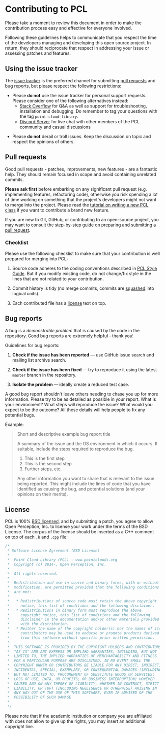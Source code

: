 # Contributing to PCL

Please take a moment to review this document in order to make the contribution
process easy and effective for everyone involved.

Following these guidelines helps to communicate that you respect the time of
the developers managing and developing this open source project. In return,
they should reciprocate that respect in addressing your issue or assessing
patches and features.


## Using the issue tracker

The [issue tracker](https://github.com/PointCloudLibrary/pcl/issues) is
the preferred channel for submitting [pull requests](#pull-requests) and
[bug reports](#bugs), but please respect the following
restrictions:

* Please **do not** use the issue tracker for personal support requests. Please
  consider one of the following alternatives instead:
  * [Stack Overflow](https://stackoverflow.com/questions/tagged/point-cloud-library)
  for Q&A as well as support for troubleshooting, installation and debugging. Do
  remember to tag your questions with the tag `point-cloud-library`.
  * [Discord Server](https://discord.gg/gvcqHTW) for live chat with
  other members of the PCL community and casual discussions

<!-- 
  * Mailing list: The [PCL Google Group](https://groups.google.com/forum/#!forum/point-cloud-library)
-->

* Please **do not** derail or troll issues. Keep the discussion on topic and
  respect the opinions of others.


<a name="pull-requests"></a>
## Pull requests

Good pull requests - patches, improvements, new features - are a fantastic
help. They should remain focused in scope and avoid containing unrelated
commits.

**Please ask first** before embarking on any significant pull request (e.g.
implementing features, refactoring code), otherwise you risk spending a lot of
time working on something that the project's developers might not want to merge
into the project. Please read the [tutorial on writing a new PCL class](http://pointclouds.org/documentation/tutorials/writing_new_classes.php#writing-new-classes) if you want to contribute a
brand new feature.

If you are new to Git, GitHub, or contributing to an open-source project, you
may want to consult the [step-by-step guide on preparing and submitting a pull request](https://github.com/PointCloudLibrary/pcl/wiki/A-step-by-step-guide-on-preparing-and-submitting-a-pull-request).


<a name="checklist"></a>
### Checklist

Please use the following checklist to make sure that your contribution is well
prepared for merging into PCL:

1. Source code adheres to the coding conventions described in [PCL Style Guide](http://pointclouds.org/documentation/advanced/pcl_style_guide.php).
   But if you modify existing code, do not change/fix style in the lines that
   are not related to your contribution.

2. Commit history is tidy (no merge commits, commits are [squashed](http://davidwalsh.name/squash-commits-git)
   into logical units).

3. Each contributed file has a [license](#license) text on top.


<a name="bugs"></a>
## Bug reports

A bug is a _demonstrable problem_ that is caused by the code in the repository.
Good bug reports are extremely helpful - thank you!

Guidelines for bug reports:

1. **Check if the issue has been reported** &mdash; use GitHub issue search and
   mailing list archive search.

2. **Check if the issue has been fixed** &mdash; try to reproduce it using the
   latest `master` branch in the repository.

3. **Isolate the problem** &mdash; ideally create a reduced test
   case.

A good bug report shouldn't leave others needing to chase you up for more
information. Please try to be as detailed as possible in your report. What is
your environment? What steps will reproduce the issue? What would you expect to
be the outcome? All these details will help people to fix any potential bugs.

Example:

> Short and descriptive example bug report title
>
> A summary of the issue and the OS environment in which it occurs. If
> suitable, include the steps required to reproduce the bug.
>
> 1. This is the first step
> 2. This is the second step
> 3. Further steps, etc.
>
> Any other information you want to share that is relevant to the issue being
> reported. This might include the lines of code that you have identified as
> causing the bug, and potential solutions (and your opinions on their
> merits).


<a name="license"></a>
## License

PCL is 100% [BSD licensed](LICENSE.txt), and by submitting a patch, you agree to
allow Open Perception, Inc. to license your work under the terms of the BSD
License. The corpus of the license should be inserted as a C++ comment on top
of each `.h` and `.cpp` file:

```cpp
/*
 * Software License Agreement (BSD License)
 *
 *  Point Cloud Library (PCL) - www.pointclouds.org
 *  Copyright (c) 2014-, Open Perception, Inc.
 *
 *  All rights reserved.
 *
 *  Redistribution and use in source and binary forms, with or without
 *  modification, are permitted provided that the following conditions
 *  are met:
 *
 *   * Redistributions of source code must retain the above copyright
 *     notice, this list of conditions and the following disclaimer.
 *   * Redistributions in binary form must reproduce the above
 *     copyright notice, this list of conditions and the following
 *     disclaimer in the documentation and/or other materials provided
 *     with the distribution.
 *   * Neither the name of the copyright holder(s) nor the names of its
 *     contributors may be used to endorse or promote products derived
 *     from this software without specific prior written permission.
 *
 *  THIS SOFTWARE IS PROVIDED BY THE COPYRIGHT HOLDERS AND CONTRIBUTORS
 *  "AS IS" AND ANY EXPRESS OR IMPLIED WARRANTIES, INCLUDING, BUT NOT
 *  LIMITED TO, THE IMPLIED WARRANTIES OF MERCHANTABILITY AND FITNESS
 *  FOR A PARTICULAR PURPOSE ARE DISCLAIMED. IN NO EVENT SHALL THE
 *  COPYRIGHT OWNER OR CONTRIBUTORS BE LIABLE FOR ANY DIRECT, INDIRECT,
 *  INCIDENTAL, SPECIAL, EXEMPLARY, OR CONSEQUENTIAL DAMAGES (INCLUDING,
 *  BUT NOT LIMITED TO, PROCUREMENT OF SUBSTITUTE GOODS OR SERVICES;
 *  LOSS OF USE, DATA, OR PROFITS; OR BUSINESS INTERRUPTION) HOWEVER
 *  CAUSED AND ON ANY THEORY OF LIABILITY, WHETHER IN CONTRACT, STRICT
 *  LIABILITY, OR TORT (INCLUDING NEGLIGENCE OR OTHERWISE) ARISING IN
 *  ANY WAY OUT OF THE USE OF THIS SOFTWARE, EVEN IF ADVISED OF THE
 *  POSSIBILITY OF SUCH DAMAGE.
 *
 */
```

Please note that if the academic institution or company you are affiliated with
does not allow to give up the rights, you may insert an additional copyright
line.
